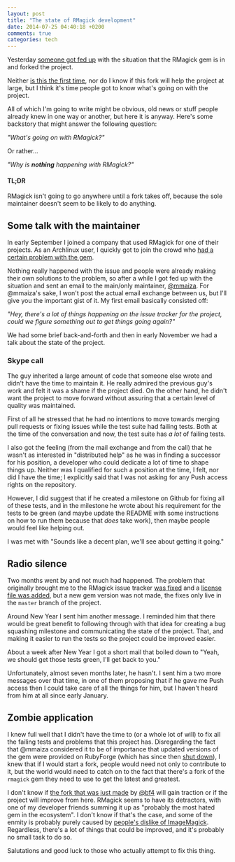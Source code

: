 ```yaml
---
layout: post
title: "The state of RMagick development"
date: 2014-07-25 04:40:18 +0200
comments: true
categories: tech
---
```

Yesterday [someone got fed up](https://github.com/rmagick/rmagick/issues/18#issuecomment-50022523) with the situation that the RMagick gem is in and forked the project.

Neither [is this the first time](https://github.com/rmagick/rmagick/network), nor do I know if this fork will help the project at large, but I think it's time people got to know what's going on with the project.

All of which I'm going to write might be obvious, old news or stuff people already knew in one way or another, but here it is anyway.
Here's some backstory that might answer the following question:

*"What's going on with RMagick?"*

Or rather...

*"Why is **nothing** happening with RMagick?"*

<!--more-->

#### TL;DR

RMagick isn't going to go anywhere until a fork takes off, because the sole maintainer doesn't seem to be likely to do anything.

## Some talk with the maintainer

In early September I joined a company that used RMagick for one of their projects.
As an Archlinux user, I quickly got to join the crowd who [had a certain problem with the gem](https://github.com/rmagick/rmagick/issues/18).

Nothing really happened with the issue and people were already making their own solutions to the problem, so after a while I got fed up with the situation and sent an email to the main/only maintainer, [@mmaiza](https://github.com/mmaiza).
For @mmaiza's sake, I won't post the actual email exchange between us, but I'll give you the important gist of it.
My first email basically consisted off:

*"Hey, there's a lot of things happening on the issue tracker for the project, could we figure something out to get things going again?"*

We had some brief back-and-forth and then in early November we had a talk about the state of the project.

### Skype call

The guy inherited a large amount of code that someone else wrote and didn't have the time to maintain it.
He really admired the previous guy's work and felt it was a shame if the project died.
On the other hand, he didn't want the project to move forward without assuring that a certain level of quality was maintained.

First of all he stressed that he had no intentions to move towards merging pull requests or fixing issues while the test suite had failing tests.
Both at the time of the conversation and now, the test suite has *a lot* of failing tests.

I also got the feeling (from the mail exchange and from the call) that he wasn't as interested in "distributed help" as he was in finding a successor for his position, a developer who could dedicate a lot of time to shape things up.
Neither was I qualified for such a position at the time, I felt, nor did I have the time;
I explicitly said that I was not asking for any Push access rights on the repository.

However, I did suggest that if he created a milestone on Github for fixing all of these tests, and in the milestone he wrote about his requirement for the tests to be green (and maybe update the README with some instructions on how to run them because that *does* take work), then maybe people would feel like helping out.

I was met with "Sounds like a decent plan, we'll see about getting it going."

## Radio silence

Two months went by and not much had happened.
The problem that originally brought me to the RMagick issue tracker [was fixed](https://github.com/rmagick/rmagick/pull/90) and a [license file was added](https://github.com/rmagick/rmagick/pull/78), but a new gem version was not made, the fixes only live in the `master` branch of the project.

Around New Year I sent him another message.
I reminded him that there would be great benefit to following through with that idea for creating a bug squashing milestone and communicating the state of the project.
That, and making it easier to run the tests so the project could be improved easier.

About a week after New Year I got a short mail that boiled down to "Yeah, we should get those tests green, I'll get back to you."

Unfortunately, almost seven months later, he hasn't.
I sent him a two more messages over that time, in one of them proposing that if he gave me Push access then I could take care of all the things for him, but I haven't heard from him at all since early January.

## Zombie application

I knew full well that I didn't have the time to (or a whole lot of will) to fix all the failing tests and problems that this project has.
Disregarding the fact that @mmaiza considered it to be of importance that updated versions of the gem were provided on RubyForge (which has since then [shut down](http://en.wikipedia.org/wiki/RubyForge#Shutting_Down)), I knew that if I would start a fork, people would need not only to contribute to it, but the world would need to catch on to the fact that there's a fork of the `rmagick` gem they need to use to get the latest and greatest.

I don't know if [the fork that was just made](https://github.com/gemhome/rmagick) by [@bf4](https://github.com/bf4) will gain traction or if the project will improve from here.
RMagick seems to have its detractors, with one of my developer friends summing it up as "probably the most hated gem in the ecosystem".
I don't know if that's the case, and some of the enmity is probably purely caused by [people's dislike of ImageMagick](https://twitter.com/garybernhardt/status/224329120346144769).  
Regardless, there's a lot of things that could be improved, and it's probably no small task to do so.

Salutations and good luck to those who actually attempt to fix this thing.
